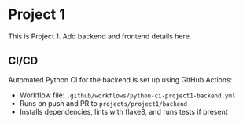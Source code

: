 
# Project 1

This is Project 1. Add backend and frontend details here.

## CI/CD

Automated Python CI for the backend is set up using GitHub Actions:
- Workflow file: `.github/workflows/python-ci-project1-backend.yml`
- Runs on push and PR to `projects/project1/backend`
- Installs dependencies, lints with flake8, and runs tests if present
